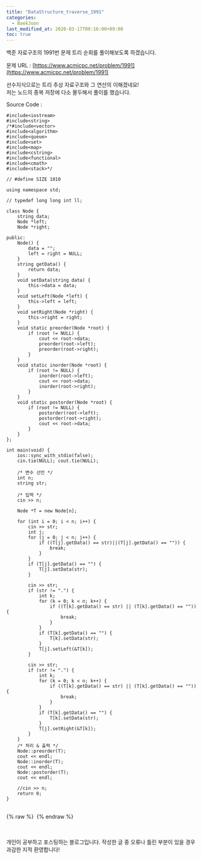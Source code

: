 ```yaml
---
title: "DataStructure_traverse_1991"
categories: 
  - BaekJoon
last_modified_at: 2020-03-17T00:16:00+09:00
toc: true
---
```

백준 자료구조의 1991번 문제 트리 순회를 풀이해보도록 하겠습니다.<br/>

문제 URL : [https://www.acmicpc.net/problem/1991](https://www.acmicpc.net/problem/1991)
<br/>

선수지식으로는 트리 추상 자료구조와 그 연산의 이해겠네요!<br/>
저는 노드의 중복 저장에 다소 몰두해서 풀이를 했습니다.<br/>

Source Code : 
~~~
#include<iostream>
#include<string>
/*#include<vector>
#include<algorithm>
#include<queue>
#include<set>
#include<map>
#include<cstring>
#include<functional>
#include<cmath>
#include<stack>*/

// #define SIZE 1010

using namespace std;

// typedef long long int ll;

class Node {
	string data;
	Node *left;
	Node *right;

public:
	Node() {
		data = "";
		left = right = NULL;
	}
	string getData() {
		return data;
	}
	void setData(string data) {
		this->data = data;
	}
	void setLeft(Node *left) {
		this->left = left;
	}
	void setRight(Node *right) {
		this->right = right;
	}
	void static preorder(Node *root) {
		if (root != NULL) {
			cout << root->data;
			preorder(root->left);
			preorder(root->right);
		}
	}
	void static inorder(Node *root) {
		if (root != NULL) {
			inorder(root->left);
			cout << root->data;
			inorder(root->right);
		}
	}
	void static postorder(Node *root) {
		if (root != NULL) {
			postorder(root->left);
			postorder(root->right);
			cout << root->data;
		}
	}
};

int main(void) {
	ios::sync_with_stdio(false);
	cin.tie(NULL); cout.tie(NULL);

	/* 변수 선언 */
	int n;
	string str;

	/* 입력 */
	cin >> n;

	Node *T = new Node[n];
	
	for (int i = 0; i < n; i++) {
		cin >> str;
		int j;
		for (j = 0; j < n; j++) {
			if ((T[j].getData() == str)||(T[j].getData() == "")) {
				break;
			}
		}
		if (T[j].getData() == "") {
			T[j].setData(str);
		}

		cin >> str;
		if (str != ".") {
			int k;
			for (k = 0; k < n; k++) {
				if ((T[k].getData() == str) || (T[k].getData() == "")) {
					break;
				}
			}
			if (T[k].getData() == "") {
				T[k].setData(str);
			}
			T[j].setLeft(&T[k]);
		}
		
		cin >> str;
		if (str != ".") {
			int k;
			for (k = 0; k < n; k++) {
				if ((T[k].getData() == str) || (T[k].getData() == "")) {
					break;
				}
			}
			if (T[k].getData() == "") {
				T[k].setData(str);
			}
			T[j].setRight(&T[k]);
		}
	}
	/* 처리 & 출력 */
	Node::preorder(T);
	cout << endl;
	Node::inorder(T);
	cout << endl;
	Node::postorder(T);
	cout << endl;
	
	//cin >> n;
	return 0;
}
~~~

<br/>
{% raw %} <img src="https://ohjinjin.github.io/assets/images/20200316baekjoon_datastructure/capture3.JPG" alt=""> {% endraw %}<br/>

<br/><br/>
개인이 공부하고 포스팅하는 블로그입니다. 작성한 글 중 오류나 틀린 부분이 있을 경우 과감한 지적 환영합니다!<br/><br/>